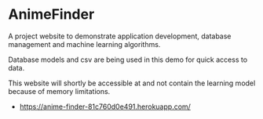 # AnimeFinder
A project website to demonstrate application development, database management and machine learning algorithms.

Database models and csv are being used in this demo for quick access to data.

This website will shortly be accessible at and not contain the learning model because of memory limitations.

- https://anime-finder-81c760d0e491.herokuapp.com/
